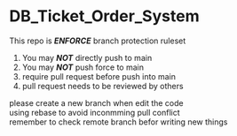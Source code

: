 # DB_Ticket_Order_System

This repo is ***ENFORCE*** branch protection ruleset  

1. You may ***NOT*** directly push to main
2. You may ***NOT*** push force to main
3. require pull request before push into main
4. pull request needs to be reviewed by others

please create a new branch when edit the code   
using rebase to avoid inconmming pull conflict  
remember to check remote branch befor writing new things  
